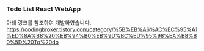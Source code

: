 ### Todo List React WebApp

아래 링크를 참조하여 개발하였습니다.
https://codingbroker.tistory.com/category/%5B%EB%A6%AC%EC%95%A1%ED%8A%B8%20%EB%94%B0%EB%9D%BC%ED%95%98%EA%B8%B0%5D%20To%20do
